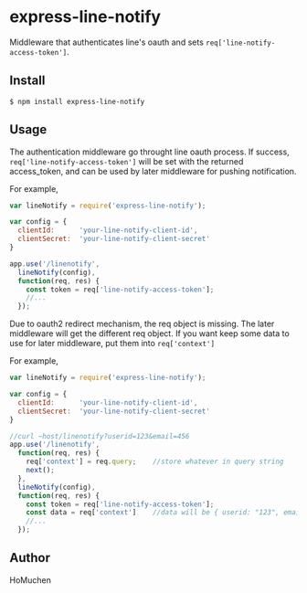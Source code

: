 # express-line-notify

Middleware that authenticates line's oauth and sets `req['line-notify-access-token']`.

## Install

    $ npm install express-line-notify

## Usage

The authentication middleware go throught line oauth process.
If success, `req['line-notify-access-token']` will be set with the returned access_token,
and can be used by later middleware for pushing notification.

For example,

```javascript
var lineNotify = require('express-line-notify');

var config = {
  clientId:      'your-line-notify-client-id',
  clientSecret:  'your-line-notify-client-secret'
}

app.use('/linenotify',
  lineNotify(config),
  function(req, res) {
    const token = req['line-notify-access-token'];
    //...
  });
```

Due to oauth2 redirect mechanism, the req object is missing.
The later middleware will get the different req object.
If you want keep some data to use for later middleware,
put them into `req['context']`

For example,

```javascript
var lineNotify = require('express-line-notify');

var config = {
  clientId:      'your-line-notify-client-id',
  clientSecret:  'your-line-notify-client-secret'
}

//curl ~host/linenotify?userid=123&email=456
app.use('/linenotify',
  function(req, res) {
    req['context'] = req.query;    //store whatever in query string
    next();
  },
  lineNotify(config),
  function(req, res) {
    const token = req['line-notify-access-token'];
    const data = req['context']    //data will be { userid: "123", email: "456" }
    //...
  });
```


## Author

HoMuchen
